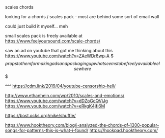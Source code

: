 
scales chords

looking for a chords / scales pack - most are behind some sort of email wall

could just build it myself... meh


small scales pack is freely available at
https://www.feelyoursound.com/scale-chords/

saw an ad on youtube that got me thinking about this
https://www.youtube.com/watch?v=ZAeWDr6wp-A
$$$ props to them for making ads and packaging up what seems to be freely available elsewhere $$$

^^^ https://cdm.link/2019/04/youtube-censorship-hell/




http://www.ethanhein.com/wp/2010/scales-and-emotions/
https://www.youtube.com/watch?v=dDZoGcQVjJg
https://www.youtube.com/watch?v=eRkgK4jfi6M


https://bost.ocks.org/mike/shuffle/


https://www.hooktheory.com/blog/i-analyzed-the-chords-of-1300-popular-songs-for-patterns-this-is-what-i-found/
https://hookpad.hooktheory.com/


